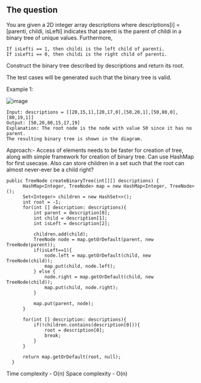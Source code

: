 ## The question

You are given a 2D integer array descriptions where descriptions[i] = [parenti, childi, isLefti] indicates that parenti is the parent of childi in a binary tree of unique values. Furthermore,

    If isLefti == 1, then childi is the left child of parenti.
    If isLefti == 0, then childi is the right child of parenti.

Construct the binary tree described by descriptions and return its root.

The test cases will be generated such that the binary tree is valid.

Example 1:

![image](https://user-images.githubusercontent.com/18497513/157148144-5e10fe13-d716-47b6-b8b3-c7c8d9a83d4d.png)

```
Input: descriptions = [[20,15,1],[20,17,0],[50,20,1],[50,80,0],[80,19,1]]
Output: [50,20,80,15,17,19]
Explanation: The root node is the node with value 50 since it has no parent.
The resulting binary tree is shown in the diagram.
```

Approach:- Access of elements needs to be faster for creation of tree, along with simple framework for creation of binary tree. Can use HashMap for first usecase. 
Also can store children in a set such that the root can almost never-ever be a child right?

```
public TreeNode createBinaryTree(int[][] descriptions) {
      HashMap<Integer, TreeNode> map = new HashMap<Integer, TreeNode>();
      Set<Integer> children = new HashSet<>();
      int root = -1;
      for(int [] description: descriptions){
          int parent = description[0];
          int child = description[1];
          int isLeft = description[2];

          children.add(child);
          TreeNode node = map.getOrDefault(parent, new TreeNode(parent));
          if(isLeft==1){
              node.left = map.getOrDefault(child, new TreeNode(child));
              map.put(child, node.left);
          } else {
              node.right = map.getOrDefault(child, new TreeNode(child));
              map.put(child, node.right);
          }

          map.put(parent, node);
      }

      for(int [] description: descriptions){
          if(!children.contains(description[0])){
              root = description[0];
              break;
          }
      }

      return map.getOrDefault(root, null);
  }
```

Time complexity - O(n)
Space complexity - O(n)
